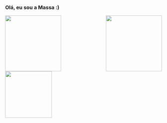 ### Olá, eu sou a Massa :)

<div>
  <img height="180cm" align="right" src="https://64.media.tumblr.com/0cf7af0ec76ffbd253c7e686d5f23a47/fb87bab3f436b655-fe/s500x750/2939dadfa1c8455f5abf7d1f40b03ffbc4b67825.jpg" />
  
  <img height="180em" src="https://github-readme-stats.vercel.app/api?username=mdmassa&show_icons=true&theme=gruvbox" />
  
  <img height="150em" src="https://github-readme-stats.vercel.app/api/top-langs/?username=mdmassa&theme=gruvbox&layout=compact" />
</div>
